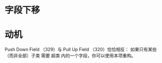 # 字段下移



# 动机
Push Down Field （329）与 Pull Up Field （320）恰恰相反：
如果只有某些（⽽⾮全部）⼦类 需要 超类 内的⼀个字段，你可以使⽤本项重构。
